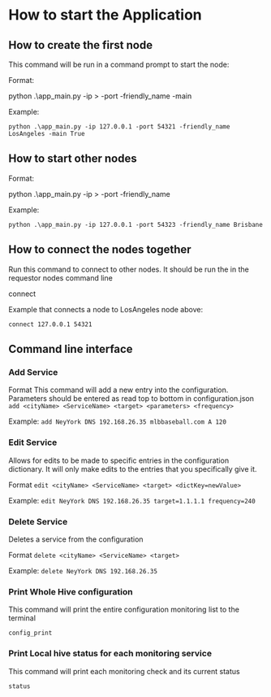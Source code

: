 # How to start the Application

## How to create the first node 

This command will be run in a command prompt to start the node:

Format:

python .\app_main.py -ip <IP address>> -port <port number> -friendly_name <Node name> -main <Boolean>

Example:

```python .\app_main.py -ip 127.0.0.1 -port 54321 -friendly_name LosAngeles -main True```

## How to start other nodes 

Format:

python .\app_main.py -ip <IP address>> -port <port number> -friendly_name <Node name>

Example:

```python .\app_main.py -ip 127.0.0.1 -port 54323 -friendly_name Brisbane```


## How to connect the nodes together

Run this command to connect to other nodes. It should be run the in the requestor nodes command line

connect <ip address> <port number>

Example that connects a node to LosAngeles node above:

```connect 127.0.0.1 54321```

## Command line interface

### Add Service
Format 
This command will add a new entry into the configuration. Parameters should be entered as read top to bottom in configuration.json 
```add <cityName> <ServiceName> <target> <parameters> <frequency>```

Example:
```add NeyYork DNS 192.168.26.35 mlbbaseball.com A 120 ```
### Edit Service
Allows for edits to be made to specific entries in the configuration dictionary. It will only make edits to the entries
that you specifically give it.

Format 
```edit <cityName> <ServiceName> <target> <dictKey=newValue>```

Example:
```edit NeyYork DNS 192.168.26.35 target=1.1.1.1 frequency=240 ```

### Delete Service
Deletes a service from the configuration 

Format 
```delete <cityName> <ServiceName> <target>```

Example:
```delete NeyYork DNS 192.168.26.35```

### Print Whole Hive configuration 
This command will print the entire configuration monitoring list to the terminal

```config_print```

### Print Local hive status for each monitoring service 
This command will print each monitoring check and its current status 

```status```